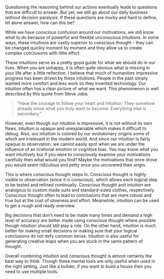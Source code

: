 Questioning the reasoning behind our actions eventually leads to questions that are difficult to answer. But yet, we still go about our daily business without decision paralysis. If these questions are murky and hard to define, let alone answer, how can this be?

While we have conscious confusion around our motivations, we still know what to do because of powerful and flexible unconscious intuitions. In some ways, these intuitions are vastly superior to conscious thought - they can be changed quickly moment by moment and they allow us to create complex conclusions with little effort.

These intuitions serve as a pretty good guide for what we should do in our lives. When you are unhappy, it is often quite obvious what is missing in your life after a little reflection. I believe that much of humanities impressive progress has been driven by these intuitions. People in the past simply wanted more comfort and less work so they invented technology. Our intuition often has a clear picture of what we want. This phenomenon is well described by this quote from Steve Jobs:

> “Have the courage to follow your heart and intuition. They somehow already know what you truly want to become. Everything else is secondary.”

However, even though our intuition is impressive, it is not without its own flaws. Intuition is opaque and unexplainable which makes it difficult to debug. Also, our intuition is colored by our evolutionary origins some of which are irrelevant in the modern world. And since our intuition is fairly opaque to observation, we cannot easily spot when we are under the influence of an irrational emotion or cognitive bias. You may know what you want intuitively but if you were to consciously examine your motivations carefully then what would you find? Maybe the motivations that once drove you would seem ridiculous and petty once you uncovered their origin.

This is where conscious thought steps in. Conscious thought is highly visible to observation (since it is conscious), which allows each logical step to be tested and refined continually. Conscious thought and intuition are analogous to custom made suits and standard-sized clothes, respectively. Conscious thought often to lead to conclusions that are more robust and true but at the cost of slowness and effort. Meanwhile, intuition can be used to get a rough and ready overview.

Big decisions that don't need to be made many times and demand a high level of accuracy are better made using conscious thought where possible though intuition should still play a role. On the other hand, intuition is much better for making small decisions or making sure that your logical conclusions do not defy common sense. Intuition is also useful for generating creative leaps when you are stuck in the same pattern of thought.

Overall combining intuition and conscious thought is almost certainly the best way to think. Though these mental tools are only useful when used in the right setting. Just like a builder, if you want to build a house then you need to use multiple tools.